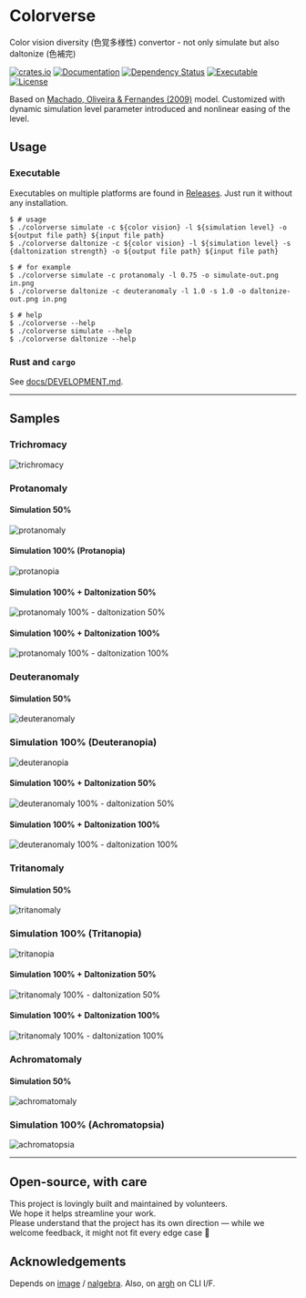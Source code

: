 # Colorverse

Color vision diversity (色覚多様性) convertor - not only simulate but also daltonize (色補完)

[![crates.io](https://img.shields.io/crates/v/colorverse?label=latest)](https://crates.io/crates/colorverse)
[![Documentation](https://docs.rs/colorverse/badge.svg?version=latest)](https://docs.rs/colorverse)
[![Dependency Status](https://deps.rs/crate/colorverse/latest/status.svg)](https://deps.rs/crate/colorverse)
[![Executable](https://github.com/nabbisen/colorverse/actions/workflows/release-executable.yaml/badge.svg)](https://github.com/nabbisen/colorverse/actions/workflows/release-executable.yaml)
[![License](https://img.shields.io/github/license/nabbisen/colorverse)](https://github.com/nabbisen/colorverse/blob/main/LICENSE)

Based on [Machado, Oliveira & Fernandes (2009)](https://www.inf.ufrgs.br/~oliveira/pubs_files/CVD_Simulation/CVD_Simulation.html) model.
Customized with dynamic simulation level parameter introduced and nonlinear easing of the level.

## Usage

### Executable

Executables on multiple platforms are found in [Releases](https://github.com/nabbisen/colorverse/releases/tag/latest). Just run it without any installation.

```console
$ # usage
$ ./colorverse simulate -c ${color vision} -l ${simulation level} -o ${output file path} ${input file path}
$ ./colorverse daltonize -c ${color vision} -l ${simulation level} -s {daltonization strength} -o ${output file path} ${input file path}

$ # for example
$ ./colorverse simulate -c protanomaly -l 0.75 -o simulate-out.png in.png
$ ./colorverse daltonize -c deuteranomaly -l 1.0 -s 1.0 -o daltonize-out.png in.png

$ # help
$ ./colorverse --help
$ ./colorverse simulate --help
$ ./colorverse daltonize --help
```

### Rust and `cargo`

See [docs/DEVELOPMENT.md](docs/DEVELOPMENT.md).

---

## Samples

### Trichromacy

![trichromacy](docs/assets/trichromacy.png)

### Protanomaly

#### Simulation 50%

![protanomaly](docs/assets/protanomaly-50.png)

#### Simulation 100% (Protanopia)

![protanopia](docs/assets/protanomaly-100.png)

#### Simulation 100% + Daltonization 50%

![protanomaly 100% - daltonization 50%](docs/assets/protanomaly-100-daltonize-50.png)

#### Simulation 100% + Daltonization 100%

![protanomaly 100% - daltonization 100%](docs/assets/protanomaly-100-daltonize-100.png)

### Deuteranomaly

#### Simulation 50%

![deuteranomaly](docs/assets/deuteranomaly-50.png)

### Simulation 100% (Deuteranopia)

![deuteranopia](docs/assets/deuteranomaly-100.png)

#### Simulation 100% + Daltonization 50%

![deuteranomaly 100% - daltonization 50%](docs/assets/deuteranomaly-100-daltonize-50.png)

#### Simulation 100% + Daltonization 100%

![deuteranomaly 100% - daltonization 100%](docs/assets/deuteranomaly-100-daltonize-100.png)

### Tritanomaly

#### Simulation 50%

![tritanomaly](docs/assets/tritanomaly-50.png)

### Simulation 100% (Tritanopia)

![tritanopia](docs/assets/tritanomaly-100.png)

#### Simulation 100% + Daltonization 50%

![tritanomaly 100% - daltonization 50%](docs/assets/tritanomaly-100-daltonize-50.png)

#### Simulation 100% + Daltonization 100%

![tritanomaly 100% - daltonization 100%](docs/assets/tritanomaly-100-daltonize-100.png)

### Achromatomaly

#### Simulation 50%

![achromatomaly](docs/assets/achromatomaly-50.png)

### Simulation 100% (Achromatopsia)

![achromatopsia](docs/assets/achromatomaly-100.png)


---

## Open-source, with care

This project is lovingly built and maintained by volunteers.  
We hope it helps streamline your work.  
Please understand that the project has its own direction — while we welcome feedback, it might not fit every edge case 🌱

## Acknowledgements

Depends on [image](https://github.com/image-rs/image) / [nalgebra](https://github.com/dimforge/nalgebra).
Also, on [argh](https://github.com/google/argh) on CLI I/F.
